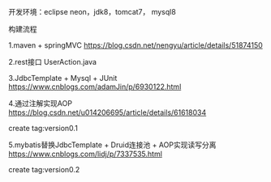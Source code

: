 开发环境：eclipse neon，jdk8，tomcat7， mysql8

构建流程

1.maven + springMVC
https://blog.csdn.net/nengyu/article/details/51874150

2.rest接口
UserAction.java

3.JdbcTemplate + Mysql + JUnit
https://www.cnblogs.com/adamJin/p/6930122.html

4.通过注解实现AOP
https://blog.csdn.net/u014206695/article/details/61618034

create tag:version0.1

5.mybatis替换JdbcTemplate + Druid连接池 + AOP实现读写分离
https://www.cnblogs.com/lidj/p/7337535.html

create tag:version0.2
